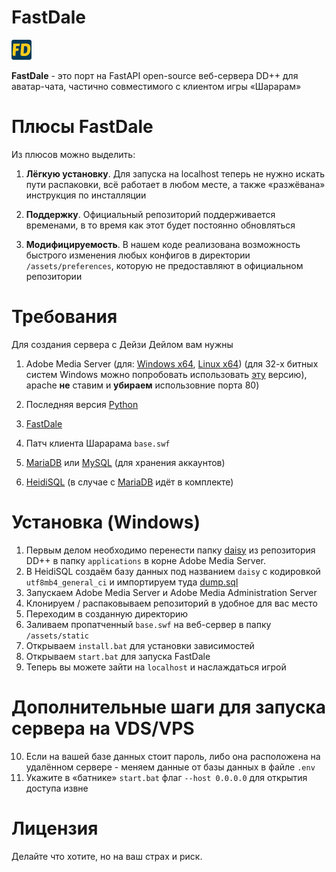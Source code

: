 # FastDale

![FastDale Logo](assets/static/favicon-32x32.png)

**FastDale** - это порт на FastAPI open-source веб-сервера DD++ для аватар-чата, частично совместимого с клиентом игры «Шарарам»

# Плюсы FastDale
Из плюсов можно выделить:

1. **Лёгкую установку**. Для запуска на localhost теперь не нужно искать пути распаковки, всё работает в любом месте, а также «разжёвана» инструкция по инсталляции

2. **Поддержку**. Официальный репозиторий поддерживается временами, в то время как этот будет постоянно обновляться

3. **Модифицируемость**. В нашем коде реализована возможность быстрого изменения любых конфигов в директории `/assets/preferences`, которую не предоставляют в официальном репозитории 

# Требования
Для создания сервера с Дейзи Дейлом вам нужны

1. Adobe Media Server (для: [Windows x64](https://download.macromedia.com/pub/adobemediaserver/5_0_15/AdobeMediaServer5_x64.exe), [Linux x64](https://download.macromedia.com/pub/adobemediaserver/5_0_15/AdobeMediaServer5_x64.tar.gz)) (для 32-х битных систем Windows можно попробовать использовать [эту](https://download.macromedia.com/pub/flashmediaserver/updates/3_5_4/Windows/FlashMediaServer3.5.exe) версию), apache **не** ставим и **убираем** использовние порта 80)

2. Последняя версия [Python](https://www.python.org/downloads/)

3. [FastDale](https://github.com/youngive/fastdale/releases)

4. Патч клиента Шарарама `base.swf`

5. [MariaDB](https://mariadb.org/download/) или [MySQL](https://dev.mysql.com/downloads/mysql/) (для хранения аккаунтов)

6. [HeidiSQL](https://www.heidisql.com/download.php) (в случае с [MariaDB](https://mariadb.org/download/) идёт в комплекте)

# Установка (Windows)

1. Первым делом необходимо перенести папку [daisy](https://github.com/123jjck/ddplusplus/tree/master/daisy) из репозитория DD++ в папку `applications` в корне Adobe Media Server.
2. В HeidiSQL создаём базу данных под названием `daisy` с кодировкой `utf8mb4_general_ci` и импортируем туда [dump.sql](https://raw.githubusercontent.com/123jjck/ddplusplus/master/dump.sql)
3. Запускаем Adobe Media Server и Adobe Media Administration Server
4. Клонируем / распаковываем репозиторий в удобное для вас место
5. Переходим в созданную директорию
6. Заливаем пропатченный `base.swf` на веб-сервер в папку `/assets/static`
7. Открываем `install.bat` для установки зависимостей
8. Открываем `start.bat` для запуска FastDale
9. Теперь вы можете зайти на `localhost` и наслаждаться игрой

# Дополнительные шаги для запуска сервера на VDS/VPS
10. Если на вашей базе данных стоит пароль, либо она расположена на удалённом сервере - меняем данные от базы данных в файле `.env`
11. Укажите в «батнике» `start.bat` флаг `--host 0.0.0.0` для открытия доступа извне

# Лицензия

Делайте что хотите, но на ваш страх и риск.